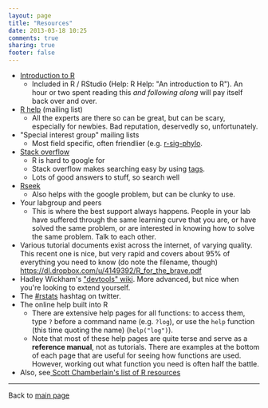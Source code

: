```yaml
---
layout: page
title: "Resources"
date: 2013-03-18 10:25
comments: true
sharing: true
footer: false
---
```


 * [Introduction to R](http://cran.r-project.org/doc/manuals/r-release/R-intro.html)
   - Included in R / RStudio (Help: R Help: "An introduction to
     R").  An hour or two spent reading this *and following along*
     will pay itself back over and over.
 * [R help](http://www.r-project.org/mail.html) (mailing list)
   - All the experts are there so can be great, but can be scary,
     especially for newbies.  Bad reputation, deservedly so,
     unfortunately.
 * "Special interest group" mailing lists
   - Most field specific, often friendlier
     (e.g. [r-sig-phylo](https://stat.ethz.ch/mailman/listinfo/r-sig-phylo).
 * [Stack overflow](http://stackoverflow.com/)
   - R is hard to google for
   - Stack overflow makes searching easy by using
     [tags](http://stackoverflow.com/questions/tagged/r).
   - Lots of good answers to stuff, so search well
 * [Rseek](http://www.rseek.org)
   - Also helps with the google problem, but can be clunky to use.
 * Your labgroup and peers
   - This is where the best support always happens.  People in your
     lab have suffered through the same learning curve that you are,
     or have solved the same problem, or are interested in knowing how
     to solve the same problem.  Talk to each other.
 * Various tutorial documents exist across the internet, of varying
   quality.  This recent one is nice, but very rapid and covers about
   95% of everything you need to know (do note the filename, though)
   https://dl.dropbox.com/u/4149392/R_for_the_brave.pdf
 * Hadley Wickham's
   ["devtools" wiki](https://github.com/hadley/devtools/wiki).  More
   advanced, but nice when you're looking to extend yourself.
 * The [#rstats](https://twitter.com/search?q=%23rstats) hashtag on
   twitter. 
 * The online help built into R
   - There are extensive help pages for all functions: to access them,
	 type `?` before a command name (e.g. ```?log```), or use the
	 `help` function (this time quoting the name) (```help("log")```).
   - Note that most of these help pages are quite terse and serve as a
	 **reference manual**, not as tutorials.  There are examples at the
	 bottom of each page that are useful for seeing how functions are used.
	 However, working out what function you need is often half the battle.
 * Also, see[ Scott Chamberlain's list of R resources](http://schamberlain.github.io/R-esources.html)
---
Back to [main page](/intro)
